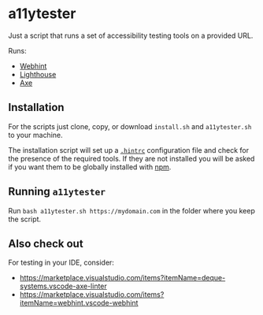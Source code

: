 # a11ytester

Just a script that runs a set of accessibility testing tools on a provided URL.

Runs:

- [Webhint](https://webhint.io)
- [Lighthouse](https://github.com/GoogleChrome/lighthouse)
- [Axe](https://github.com/dequelabs/axe-core)

## Installation

For the scripts just clone, copy, or download `install.sh` and `a11ytester.sh` to your machine.

The installation script will set up a [`.hintrc`](https://webhint.io/docs/user-guide/configuring-webhint/summary/) configuration file and check for the presence of the required tools. If they are not installed you will be asked if you want them to be globally installed with [npm](https://nodejs.org/en/knowledge/getting-started/npm/what-is-npm/).

## Running `a11ytester`

Run `bash a11ytester.sh https://mydomain.com` in the folder where you keep the script.

## Also check out

For testing in your IDE, consider:

- https://marketplace.visualstudio.com/items?itemName=deque-systems.vscode-axe-linter
- https://marketplace.visualstudio.com/items?itemName=webhint.vscode-webhint
